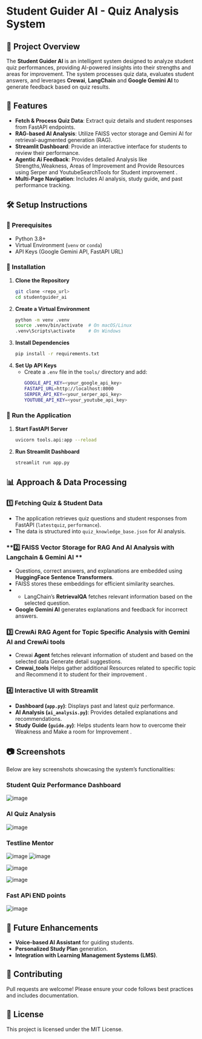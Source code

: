 # Student Guider AI - Quiz Analysis System

## 📌 Project Overview
The **Student Guider AI** is an intelligent system designed to analyze student quiz performances, providing AI-powered insights into their strengths and areas for improvement. The system processes quiz data, evaluates student answers, and leverages **Crewai**, **LangChain** and **Google Gemini AI** to generate feedback based on quiz results.

## 🚀 Features
- **Fetch & Process Quiz Data**: Extract quiz details and student responses from FastAPI endpoints.
- **RAG-based AI Analysis**: Utilize FAISS vector storage and Gemini AI for retrieval-augmented generation (RAG).
- **Streamlit Dashboard**: Provide an interactive interface for students to review their performance.
- **Agentic Ai Feedback**: Provides detailed  Analysis like Strengths,Weakness, Areas of Improvement and Provide Resources using Serper and YoutubeSearchTools for Student  improvement .
- **Multi-Page Navigation**: Includes AI analysis, study guide, and past performance tracking.

## 🛠️ Setup Instructions

### 🔹 Prerequisites
- Python 3.8+
- Virtual Environment (`venv` or `conda`)
- API Keys (Google Gemini API, FastAPI URL)

### 🔹 Installation
1. **Clone the Repository**
   ```sh
   git clone <repo_url>
   cd studentguider_ai
   ```
2. **Create a Virtual Environment**
   ```sh
   python -m venv .venv
   source .venv/bin/activate  # On macOS/Linux
   .venv\Scripts\activate     # On Windows
   ```
3. **Install Dependencies**
   ```sh
   pip install -r requirements.txt
   ```
4. **Set Up API Keys**
   - Create a `.env` file in the `tools/` directory and add:
     ```sh
     GOOGLE_API_KEY=<your_google_api_key>
     FASTAPI_URL=http://localhost:8000
     SERPER_API_KEY=<your_serper_api_key>
     YOUTUBE_API_KEY=<your_youtube_api_key>
     ```

### 🔹 Run the Application
1. **Start FastAPI Server**
   ```sh
   uvicorn tools.api:app --reload
   ```
2. **Run Streamlit Dashboard**
   ```sh
   streamlit run app.py
   ```

## 📊 Approach & Data Processing

### **1️⃣ Fetching Quiz & Student Data**
- The application retrieves quiz questions and student responses from FastAPI (`latestquiz`, `performance`).
- The data is structured into `quiz_knowledge_base.json` for AI analysis.

### **2️⃣ FAISS Vector Storage for RAG And AI Analysis with Langchain & Gemini AI **
- Questions, correct answers, and explanations are embedded using **HuggingFace Sentence Transformers**.
- FAISS stores these embeddings for efficient similarity searches.
- - LangChain’s **RetrievalQA** fetches relevant information based on the selected question.
- **Google Gemini AI** generates explanations and feedback for incorrect answers.

### **3️⃣ CrewAi RAG Agent for Topic Specific Analysis with Gemini AI and CrewAi tools**
- Crewai **Agent** fetches relevant information of student  and based on the selected data Generate detail suggestions.
- **Crewai_tools** Helps gather additional Resources related to specific topic and  Recommend  it to student for their improvement .

### **4️⃣ Interactive UI with Streamlit**
- **Dashboard (`app.py`)**: Displays past and latest quiz performance.
- **AI Analysis (`ai_analysis.py`)**: Provides detailed explanations and recommendations.
- **Study Guide (`guide.py`)**: Helps students learn how to overcome their Weakness and Make a room for Improvement .

## 📷 Screenshots
Below are key screenshots showcasing the system’s functionalities:

### **Student Quiz Performance Dashboard**
![image](https://github.com/user-attachments/assets/85b7ad17-07f6-47a2-9e1a-9010f588a398)



### **AI Quiz Analysis**
![image](https://github.com/user-attachments/assets/0a92fdb1-3589-421e-a8eb-1f5d6149ef1b)


### **Testline Mentor**
![image](https://github.com/user-attachments/assets/a99f6a9d-c43e-43a5-bc72-3004f7c9b45f)
![image](https://github.com/user-attachments/assets/163f8d4a-26a3-4e49-8ce9-96c8dc5d860c)


![image](https://github.com/user-attachments/assets/ab30b41a-5c30-434b-96cb-6e18a947143e)

![image](https://github.com/user-attachments/assets/2825a0ec-7a46-42f3-a5bd-08df4a11ce7d)

### **Fast APi END points**
![image](https://github.com/user-attachments/assets/c4bb7b6c-62f5-444d-bc8b-8ca39b33b2ca)




## 🔮 Future Enhancements
- **Voice-based AI Assistant** for guiding students.
- **Personalized Study Plan** generation.
- **Integration with Learning Management Systems (LMS)**.

## 🤝 Contributing
Pull requests are welcome! Please ensure your code follows best practices and includes documentation.

## 📜 License
This project is licensed under the MIT License.

